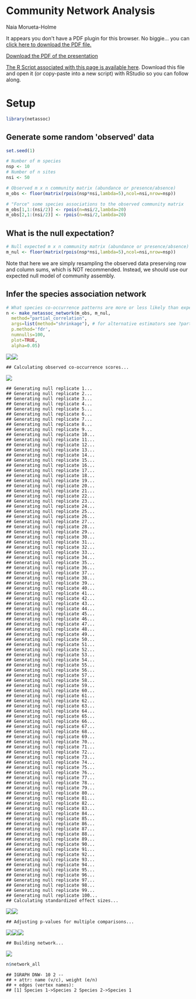 # Community Network Analysis
Naia Morueta-Holme  




<div>
<object data="3_2_assets/network_slides.pdf" type="application/pdf" width="100%" height="650px"> 
  <p>It appears you don't have a PDF plugin for this browser.
   No biggie... you can <a href="3_2_assets/network_slides.pdf">click here to
  download the PDF file.</a></p>  
 </object>
 </div>
 
 <p><a href="3_2_assets/network_slides.pdf">Download the PDF of the presentation</a></p>  
 

[<i class="fa fa-file-code-o fa-3x" aria-hidden="true"></i> The R Script associated with this page is available here](3_2_Networks.R).  Download this file and open it (or copy-paste into a new script) with RStudio so you can follow along.  

# Setup

```r
library(netassoc)
```

## Generate some random 'observed' data

```r
set.seed(1)

# Number of m species
nsp <- 10
# Number of n sites
nsi <- 50

# Observed m x n community matrix (abundance or presence/absence)
m_obs <- floor(matrix(rpois(nsp*nsi,lambda=5),ncol=nsi,nrow=nsp))

# "Force" some species associations to the observed community matrix
m_obs[1,1:(nsi/2)] <- rpois(n=nsi/2,lambda=20)
m_obs[2,1:(nsi/2)] <- rpois(n=nsi/2,lambda=20)
```

## What is the null expectation?

```r
# Null expected m x n community matrix (abundance or presence/absence)
m_nul <- floor(matrix(rpois(nsp*nsi,lambda=5),ncol=nsi,nrow=nsp))
```
Note that here we are simply resampling the observed data preserving row and column sums, which is NOT recommended. Instead, we should use our expected null model of community assembly.


## Infer the species association network

```r
# What species co-occurrence patterns are more or less likely than expected under the null model?
n <- make_netassoc_network(m_obs, m_nul,
  method="partial_correlation",
  args=list(method="shrinkage"), # for alternative estimators see ?partial_correlation
  p.method='fdr', 
  numnulls=100, 
  plot=TRUE,
  alpha=0.05)
```

![](3_2_Networks_files/figure-html/unnamed-chunk-5-1.png)<!-- -->![](3_2_Networks_files/figure-html/unnamed-chunk-5-2.png)<!-- -->

```
## Calculating observed co-occurrence scores...
```

![](3_2_Networks_files/figure-html/unnamed-chunk-5-3.png)<!-- -->

```
## Generating null replicate 1...
## Generating null replicate 2...
## Generating null replicate 3...
## Generating null replicate 4...
## Generating null replicate 5...
## Generating null replicate 6...
## Generating null replicate 7...
## Generating null replicate 8...
## Generating null replicate 9...
## Generating null replicate 10...
## Generating null replicate 11...
## Generating null replicate 12...
## Generating null replicate 13...
## Generating null replicate 14...
## Generating null replicate 15...
## Generating null replicate 16...
## Generating null replicate 17...
## Generating null replicate 18...
## Generating null replicate 19...
## Generating null replicate 20...
## Generating null replicate 21...
## Generating null replicate 22...
## Generating null replicate 23...
## Generating null replicate 24...
## Generating null replicate 25...
## Generating null replicate 26...
## Generating null replicate 27...
## Generating null replicate 28...
## Generating null replicate 29...
## Generating null replicate 30...
## Generating null replicate 31...
## Generating null replicate 32...
## Generating null replicate 33...
## Generating null replicate 34...
## Generating null replicate 35...
## Generating null replicate 36...
## Generating null replicate 37...
## Generating null replicate 38...
## Generating null replicate 39...
## Generating null replicate 40...
## Generating null replicate 41...
## Generating null replicate 42...
## Generating null replicate 43...
## Generating null replicate 44...
## Generating null replicate 45...
## Generating null replicate 46...
## Generating null replicate 47...
## Generating null replicate 48...
## Generating null replicate 49...
## Generating null replicate 50...
## Generating null replicate 51...
## Generating null replicate 52...
## Generating null replicate 53...
## Generating null replicate 54...
## Generating null replicate 55...
## Generating null replicate 56...
## Generating null replicate 57...
## Generating null replicate 58...
## Generating null replicate 59...
## Generating null replicate 60...
## Generating null replicate 61...
## Generating null replicate 62...
## Generating null replicate 63...
## Generating null replicate 64...
## Generating null replicate 65...
## Generating null replicate 66...
## Generating null replicate 67...
## Generating null replicate 68...
## Generating null replicate 69...
## Generating null replicate 70...
## Generating null replicate 71...
## Generating null replicate 72...
## Generating null replicate 73...
## Generating null replicate 74...
## Generating null replicate 75...
## Generating null replicate 76...
## Generating null replicate 77...
## Generating null replicate 78...
## Generating null replicate 79...
## Generating null replicate 80...
## Generating null replicate 81...
## Generating null replicate 82...
## Generating null replicate 83...
## Generating null replicate 84...
## Generating null replicate 85...
## Generating null replicate 86...
## Generating null replicate 87...
## Generating null replicate 88...
## Generating null replicate 89...
## Generating null replicate 90...
## Generating null replicate 91...
## Generating null replicate 92...
## Generating null replicate 93...
## Generating null replicate 94...
## Generating null replicate 95...
## Generating null replicate 96...
## Generating null replicate 97...
## Generating null replicate 98...
## Generating null replicate 99...
## Generating null replicate 100...
## Calculating standardized effect sizes...
```

![](3_2_Networks_files/figure-html/unnamed-chunk-5-4.png)<!-- -->![](3_2_Networks_files/figure-html/unnamed-chunk-5-5.png)<!-- -->

```
## Adjusting p-values for multiple comparisons...
```

![](3_2_Networks_files/figure-html/unnamed-chunk-5-6.png)<!-- -->![](3_2_Networks_files/figure-html/unnamed-chunk-5-7.png)<!-- -->![](3_2_Networks_files/figure-html/unnamed-chunk-5-8.png)<!-- -->

```
## Building network...
```

![](3_2_Networks_files/figure-html/unnamed-chunk-5-9.png)<!-- -->

```r
n$network_all
```

```
## IGRAPH DNW- 10 2 -- 
## + attr: name (v/c), weight (e/n)
## + edges (vertex names):
## [1] Species 1->Species 2 Species 2->Species 1
```

